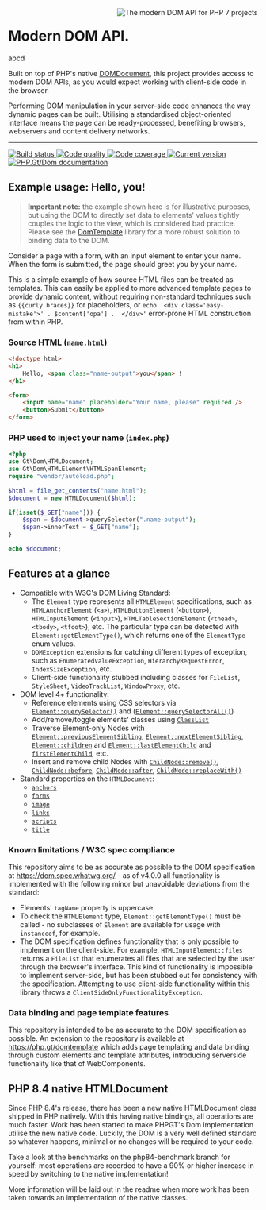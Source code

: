 <img src="logo.png" alt="The modern DOM API for PHP 7 projects" align="right" />

# Modern DOM API.

abcd

Built on top of PHP's native [DOMDocument](http://php.net/manual/en/book.dom.php), this project provides access to modern DOM APIs, as you would expect working with client-side code in the browser.

Performing DOM manipulation in your server-side code enhances the way dynamic pages can be built. Utilising a standardised object-oriented interface means the page can be ready-processed, benefiting browsers, webservers and content delivery networks.

***

<a href="https://github.com/PhpGt/Dom/actions" target="_blank">
	<img src="https://badge.status.php.gt/dom-build.svg" alt="Build status" />
</a>
<a href="https://app.codacy.com/gh/PhpGt/Dom" target="_blank">
	<img src="https://badge.status.php.gt/dom-quality.svg" alt="Code quality" />
</a>
<a href="https://app.codecov.io/gh/PhpGt/Dom" target="_blank">
	<img src="https://badge.status.php.gt/dom-coverage.svg" alt="Code coverage" />
</a>
<a href="https://packagist.org/packages/PhpGt/Dom" target="_blank">
	<img src="https://badge.status.php.gt/dom-version.svg" alt="Current version" />
</a>
<a href="https://www.php.gt/dom" target="_blank">
	<img src="https://badge.status.php.gt/dom-docs.svg" alt="PHP.Gt/Dom documentation" />
</a>

## Example usage: Hello, you!

> **Important note:** the example shown here is for illustrative purposes, but using the DOM to directly set data to elements' values tightly couples the logic to the view, which is considered bad practice. Please see the [DomTemplate](https://php.gt/domtemplate) library for a more robust solution to binding data to the DOM.

Consider a page with a form, with an input element to enter your name. When the form is submitted, the page should greet you by your name.

This is a simple example of how source HTML files can be treated as templates. This can easily be applied to more advanced template pages to provide dynamic content, without requiring non-standard techniques such as `{{curly braces}}` for placeholders, or `echo '<div class='easy-mistake'>' . $content['opa'] . '</div>'` error-prone HTML construction from within PHP.

### Source HTML (`name.html`)

```html
<!doctype html>
<h1>
	Hello, <span class="name-output">you</span> !
</h1>

<form>
	<input name="name" placeholder="Your name, please" required />
	<button>Submit</button>
</form>
```

### PHP used to inject your name (`index.php`)

```php
<?php
use Gt\Dom\HTMLDocument;
use Gt\Dom\HTMLElement\HTMLSpanElement;
require "vendor/autoload.php";

$html = file_get_contents("name.html");
$document = new HTMLDocument($html);

if(isset($_GET["name"])) {
	$span = $document->querySelector(".name-output");
	$span->innerText = $_GET["name"];
}

echo $document;
```

## Features at a glance

+ Compatible with W3C's DOM Living Standard:
	+ The `Element` type represents all `HTMLElement` specifications, such as `HTMLAnchorElement` (`<a>`), `HTMLButtonElement` (`<button>`), `HTMLInputElement` (`<input>`), `HTMLTableSectionElement` (`<thead>`, `<tbody>`, `<tfoot>`), etc. The particular type can be detected with `Element::getElementType()`, which returns one of the `ElementType` enum values.
	+ `DOMException` extensions for catching different types of exception, such as `EnumeratedValueException`, `HierarchyRequestError`, `IndexSizeException`, etc.
	+ Client-side functionality stubbed including classes for `FileList`, `StyleSheet`, `VideoTrackList`, `WindowProxy`, etc.
+ DOM level 4+ functionality:
	+ Reference elements using CSS selectors via [`Element::querySelector()`][mdn-qs] and ([`Element::querySelectorAll()`][mdn-qsa])
	+ Add/remove/toggle elements' classes using [`ClassList`][mdn-classList]
	+ Traverse Element-only Nodes with [`Element::previousElementSibling`][mdn-pes], [`Element::nextElementSibling`][mdn-nes], [`Element::children`][mdn-children] and [`Element::lastElementChild`][mdn-lec] and [`firstElementChild`][mdn-fec], etc.
	+ Insert and remove child Nodes with [`ChildNode::remove()`][mdn-remove], [`ChildNode::before`][mdn-before], [`ChildNode::after`][mdn-after], [`ChildNode::replaceWith()`][mdn-replaceWith]
+ Standard properties on the `HTMLDocument`:
	+ [`anchors`][mdn-anchors]
	+ [`forms`][mdn-forms]
	+ [`image`][mdn-images]
	+ [`links`][mdn-links]
	+ [`scripts`][mdn-scripts]
	+ [`title`][mdn-title]

### Known limitations / W3C spec compliance

This repository aims to be as accurate as possible to the DOM specification at https://dom.spec.whatwg.org/ - as of v4.0.0 all functionality is implemented with the following minor but unavoidable deviations from the standard:

+ Elements' `tagName` property is uppercase.
+ To check the `HTMLElement` type, `Element::getElementType()` must be called - no subclasses of `Element` are available for usage with `instanceof`, for example.
+ The DOM specification defines functionality that is only possible to implement on the client-side. For example, `HTMLInputElement::files` returns a `FileList` that enumerates all files that are selected by the user through the browser's interface. This kind of functionality is impossible to implement server-side, but has been stubbed out for consistency with the specification. Attempting to use client-side functionality within this library throws a `ClientSideOnlyFunctionalityException`.

### Data binding and page template features

This repository is intended to be as accurate to the DOM specification as possible. An extension to the repository is available at https://php.gt/domtemplate which adds page templating and data binding through custom elements and template attributes, introducing serverside functionality like that of WebComponents.

## PHP 8.4 native HTMLDocument

Since PHP 8.4's release, there has been a new native HTMLDocument class shipped in PHP natively. With this having native bindings, all operations are much faster. Work has been started to make PHPGT's Dom implementation utilise the new native code. Luckily, the DOM is a very well defined standard so whatever happens, minimal or no changes will be required to your code.

Take a look at the benchmarks on the php84-benchmark branch for yourself: most operations are recorded to have a 90% or higher increase in speed by switching to the native implementation!

More information will be laid out in the readme when more work has been taken towards an implementation of the native classes.

[mdn-HTMLDocument]: https://developer.mozilla.org/docs/Web/API/HTMLDocument
[mdn-Element]: https://developer.mozilla.org/docs/Web/API/Element
[mdn-HTMLCollection]: https://developer.mozilla.org/docs/Web/API/HTMLCollection
[mdn-DOM-levels]: https://developer.mozilla.org/docs/DOM_Levels
[mdn-qs]: https://developer.mozilla.org/docs/Web/API/Element/querySelector
[mdn-qsa]: https://developer.mozilla.org/docs/Web/API/Element/querySelectorAll
[mdn-classList]: https://developer.mozilla.org/docs/Web/API/Element/classList
[mdn-pes]: https://developer.mozilla.org/docs/Web/API/NonDocumentTypeChildNode/previousElementSibling
[mdn-nes]: https://developer.mozilla.org/en-US/docs/Web/API/NonDocumentTypeChildNode/nextElementSibling
[mdn-children]: https://developer.mozilla.org/en-US/docs/Web/API/ParentNode/children
[mdn-lec]: https://developer.mozilla.org/docs/Web/API/ParentNode/lastElementChild
[mdn-fec]: https://developer.mozilla.org/docs/Web/API/ParentNode/firstElementChild
[mdn-remove]: https://developer.mozilla.org/docs/Web/API/ChildNode/remove
[mdn-before]: https://developer.mozilla.org/docs/Web/API/ChildNode/before
[mdn-after]: https://developer.mozilla.org/docs/Web/API/ChildNode/after
[mdn-replaceWith]: https://developer.mozilla.org/docs/Web/API/ChildNode/replaceWith
[mdn-anchors]: https://developer.mozilla.org/docs/Web/API/Document/anchors
[mdn-forms]: https://developer.mozilla.org/docs/Web/API/Document/forms
[mdn-images]: https://developer.mozilla.org/docs/Web/API/Document/images
[mdn-links]: https://developer.mozilla.org/docs/Web/API/Document/links
[mdn-scripts]: https://developer.mozilla.org/docs/Web/API/Document/scripts
[mdn-title]: https://developer.mozilla.org/docs/Web/API/Document/title
